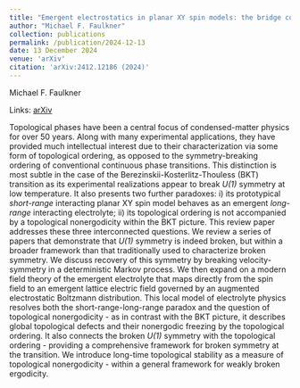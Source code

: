 ```yaml
---
title: "Emergent electrostatics in planar XY spin models: the bridge connecting topological order/nonergodicity with broken U(1) symmetry"
author: "Michael F. Faulkner"
collection: publications
permalink: /publication/2024-12-13
date: 13 December 2024
venue: 'arXiv'
citation: 'arXiv:2412.12186 (2024)'
---
```


Michael F. Faulkner

Links: [arXiv](https://arxiv.org/abs/2412.12186)

Topological phases have been a central focus of condensed-matter physics for over 50 years. Along with many experimental applications, they have provided much intellectual interest due to their characterization via some form of topological ordering, as opposed to the symmetry-breaking ordering of conventional continuous phase transitions. This distinction is most subtle in the case of the Berezinskii-Kosterlitz-Thouless (BKT) transition as its experimental realizations appear to break *U(1)* symmetry at low temperature. It also presents two further paradoxes: i) its prototypical *short-range* interacting planar XY spin model behaves as an emergent *long-range* interacting electrolyte; ii) its topological ordering is not accompanied by a topological nonergodicity within the BKT picture. This review paper addresses these three interconnected questions. We review a series of papers that demonstrate that *U(1)* symmetry is indeed broken, but within a broader framework than that traditionally used to characterize broken symmetry. We discuss recovery of this symmetry by breaking velocity-symmetry in a deterministic Markov process. We then expand on a modern field theory of the emergent electrolyte that maps directly from the spin field to an emergent lattice electric field governed by an augmented electrostatic Boltzmann distribution. This local model of electrolyte physics resolves both the short-range-long-range paradox and the question of topological nonergodicity - as in contrast with the BKT picture, it describes global topological defects and their nonergodic freezing by the topological ordering. It also connects the broken *U(1)* symmetry with the topological ordering - providing a comprehensive framework for broken symmetry at the transition. We introduce long-time topological stability as a measure of topological nonergodicity - within a general framework for weakly broken ergodicity.

